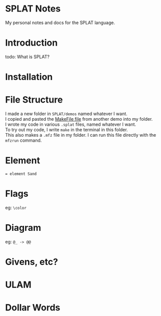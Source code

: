 # SPLAT Notes
My personal notes and docs for the SPLAT language.

# Introduction
todo: What is SPLAT?

# Installation

# File Structure
I made a new folder in `SPLAT/demos` named whatever I want.<br>
I copied and pasted the [MakeFile file]() from another demo into my folder.<br>
I wrote my code in various `.splat` files, named whatever I want.<br>
To try out my code, I write `make` in the terminal in this folder.<br>
This also makes a `.mfz` file in my folder. I can run this file directly with the `mfzrun` command.

# Element

```
= element Sand
```

# Flags
eg: `\color`

# Diagram
eg: `@_ -> @@`

# Givens, etc?

# ULAM

# Dollar Words
